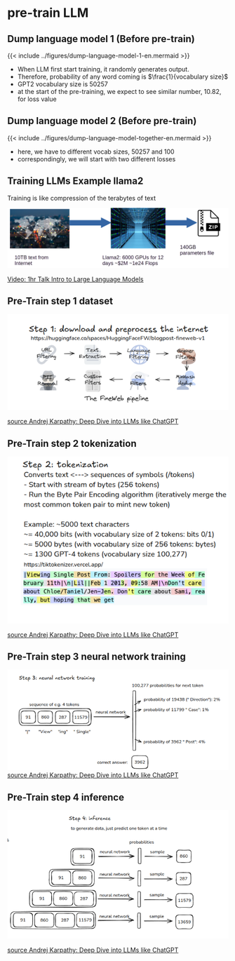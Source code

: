 # pre-train LLM

## Dump language model 1 (Before pre-train)

{{< include ../figures/dump-language-model-1-en.mermaid >}}

- When LLM first start training, it randomly generates output.
- Therefore, probability of any word coming is $\frac{1}{vocabulary size}$
- GPT2 vocabulary size is 50257
- at the start of the pre-training, we expect to see similar number, 10.82, for loss value

## Dump language model 2 (Before pre-train)


{{< include ../figures/dump-language-model-together-en.mermaid >}}

- here, we have to different vocab sizes, 50257 and 100
- correspondingly, we will start with two different losses


## Training LLMs Example llama2

Training is like compression of the terabytes of text

![llama2 training](../images/training-Llama2.png)

[Video: 1hr Talk Intro to Large Language Models](https://www.youtube.com/watch?v=zjkBMFhNj_g)

## Pre-Train step 1 dataset

![](../images/pretrain-step1-dataset.png)

[source Andrej Karpathy: Deep Dive into LLMs like ChatGPT](https://www.youtube.com/watch?v=7xTGNNLPyMI)

## Pre-Train step 2 tokenization

![](../images/pretrain-step2-tokenization.png)

[source Andrej Karpathy: Deep Dive into LLMs like ChatGPT](https://www.youtube.com/watch?v=7xTGNNLPyMI)

## Pre-Train step 3 neural network training

![](../images/pretrain-step3-neural-network-training.png)
[source Andrej Karpathy: Deep Dive into LLMs like ChatGPT](https://www.youtube.com/watch?v=7xTGNNLPyMI)

## Pre-Train step 4 inference

![](../images/pretrain-step4-inference.png)

[source Andrej Karpathy: Deep Dive into LLMs like ChatGPT](https://www.youtube.com/watch?v=7xTGNNLPyMI)

